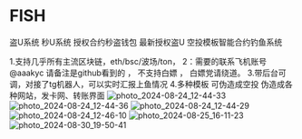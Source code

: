 # FISH
盗U系统 秒U系统 授权合约秒盗钱包
最新授权盗U 空投模板智能合约钓鱼系统

1.支持几乎所有主流区块链，eth/bsc/波场/ton，
2：需要的联系飞机账号 @aaakyc 请备注是github看到的 ， 不支持白嫖 ， 白嫖党请绕道。
3.带后台可调，对接了tg机器人，可以实时汇报上鱼情况
4.多种模板 可伪造成空投 伪造成各种网站，发卡网、转账界面
![photo_2024-08-24_12-44-33](https://github.com/user-attachments/assets/15fe53e1-01b5-4df5-ab33-ac0dc4113103)
![photo_2024-08-24_12-44-36](https://github.com/user-attachments/assets/3acb5eea-27f1-44e6-a400-842a8c6bb1ec)
![photo_2024-08-24_12-44-29](https://github.com/user-attachments/assets/6ba62ffe-acdf-464b-b4fa-2791d8c3834b)
![photo_2024-08-24_12-46-10](https://github.com/user-attachments/assets/bbd1e17c-aad3-44da-a377-b791216b0c29)
![photo_2024-08-25_16-11-23](https://github.com/user-attachments/assets/36ab8292-2a19-4341-99cc-a569d8fa529a)
![photo_2024-08-30_19-50-41](https://github.com/user-attachments/assets/6c110f59-0ef1-464b-a1c5-acf1142e7686)




